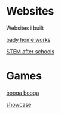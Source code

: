 # Websites
Websites i built

[bady home works](https://www.badyhomeworks.com/)

[STEM after schools](https://www.stemafterschools.info/)

# Games
[booga booga](https://www.roblox.com/games/13634201771/BOOGA-BOOGA-OVERHEAL)


[showcase](https://www.roblox.com/games/4584230268/Mist)





